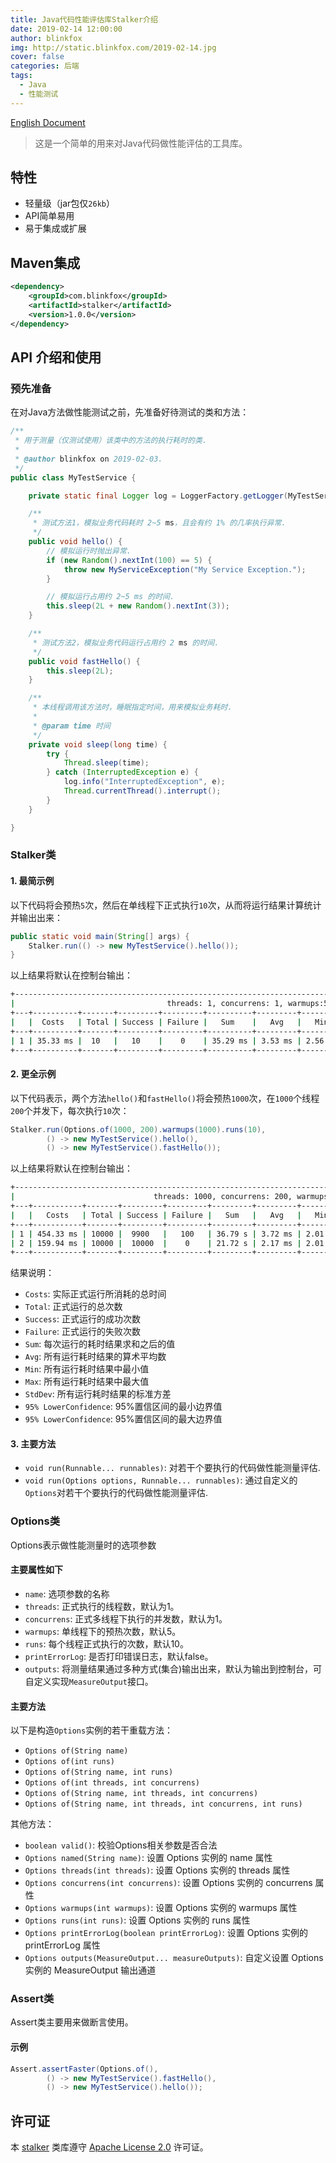 ```yaml
---
title: Java代码性能评估库Stalker介绍
date: 2019-02-14 12:00:00
author: blinkfox
img: http://static.blinkfox.com/2019-02-14.jpg
cover: false
categories: 后端
tags:
  - Java
  - 性能测试
---
```


[English Document](https://github.com/blinkfox/stalker/blob/master/README.md)

> 这是一个简单的用来对Java代码做性能评估的工具库。

## 特性

- 轻量级（jar包仅`26kb`）
- API简单易用
- 易于集成或扩展

## Maven集成

```xml
<dependency>
    <groupId>com.blinkfox</groupId>
    <artifactId>stalker</artifactId>
    <version>1.0.0</version>
</dependency>
```

## API 介绍和使用

### 预先准备

在对Java方法做性能测试之前，先准备好待测试的类和方法：

```java
/**
 * 用于测量（仅测试使用）该类中的方法的执行耗时的类.
 *
 * @author blinkfox on 2019-02-03.
 */
public class MyTestService {

    private static final Logger log = LoggerFactory.getLogger(MyTestService.class);

    /**
     * 测试方法1，模拟业务代码耗时 2~5 ms，且会有约 1% 的几率执行异常.
     */
    public void hello() {
        // 模拟运行时抛出异常.
        if (new Random().nextInt(100) == 5) {
            throw new MyServiceException("My Service Exception.");
        }

        // 模拟运行占用约 2~5 ms 的时间.
        this.sleep(2L + new Random().nextInt(3));
    }

    /**
     * 测试方法2，模拟业务代码运行占用约 2 ms 的时间.
     */
    public void fastHello() {
        this.sleep(2L);
    }

    /**
     * 本线程调用该方法时，睡眠指定时间，用来模拟业务耗时.
     *
     * @param time 时间
     */
    private void sleep(long time) {
        try {
            Thread.sleep(time);
        } catch (InterruptedException e) {
            log.info("InterruptedException", e);
            Thread.currentThread().interrupt();
        }
    }

}
```

### Stalker类

#### 1. 最简示例

以下代码将会预热`5`次，然后在单线程下正式执行`10`次，从而将运行结果计算统计并输出出来：

```java
public static void main(String[] args) {
    Stalker.run(() -> new MyTestService().hello());
}
```

以上结果将默认在控制台输出：

```bash
+-----------------------------------------------------------------------------------------------------------------------------------------+
|                                  threads: 1, concurrens: 1, warmups:5, runs: 10, printErrorLog: false                                   |
+---+----------+-------+---------+---------+----------+---------+---------+---------+---------+---------------------+---------------------+
|   |  Costs   | Total | Success | Failure |   Sum    |   Avg   |   Min   |   Max   | StdDev  | 95% LowerConfidence | 95% UpperConfidence |
+---+----------+-------+---------+---------+----------+---------+---------+---------+---------+---------------------+---------------------+
| 1 | 35.33 ms |  10   |   10    |    0    | 35.29 ms | 3.53 ms | 2.56 ms | 4.81 ms | 0.85 ms |       3.0 ms        |       4.06 ms       |
+---+----------+-------+---------+---------+----------+---------+---------+---------+---------+---------------------+---------------------+
```

#### 2. 更全示例

以下代码表示，两个方法`hello()`和`fastHello()`将会预热`1000`次，在`1000`个线程`200`个并发下，每次执行`10`次：

```java
Stalker.run(Options.of(1000, 200).warmups(1000).runs(10),
        () -> new MyTestService().hello(),
        () -> new MyTestService().fastHello());
```

以上结果将默认在控制台输出：

```bash
+------------------------------------------------------------------------------------------------------------------------------------------+
|                               threads: 1000, concurrens: 200, warmups:1000, runs: 10, printErrorLog: false                               |
+---+-----------+-------+---------+---------+---------+---------+---------+----------+---------+---------------------+---------------------+
|   |   Costs   | Total | Success | Failure |   Sum   |   Avg   |   Min   |   Max    | StdDev  | 95% LowerConfidence | 95% UpperConfidence |
+---+-----------+-------+---------+---------+---------+---------+---------+----------+---------+---------------------+---------------------+
| 1 | 454.33 ms | 10000 |  9900   |   100   | 36.79 s | 3.72 ms | 2.01 ms | 11.89 ms | 1.31 ms |       3.69 ms       |       3.74 ms       |
| 2 | 159.94 ms | 10000 |  10000  |    0    | 21.72 s | 2.17 ms | 2.01 ms | 3.24 ms  | 0.15 ms |       2.17 ms       |       2.18 ms       |
+---+-----------+-------+---------+---------+---------+---------+---------+----------+---------+---------------------+---------------------+
```

结果说明：

- `Costs`: 实际正式运行所消耗的总时间
- `Total`: 正式运行的总次数
- `Success`: 正式运行的成功次数
- `Failure`: 正式运行的失败次数
- `Sum`: 每次运行的耗时结果求和之后的值
- `Avg`: 所有运行耗时结果的算术平均数
- `Min`: 所有运行耗时结果中最小值
- `Max`: 所有运行耗时结果中最大值
- `StdDev`: 所有运行耗时结果的标准方差
- `95% LowerConfidence`: 95%置信区间的最小边界值
- `95% LowerConfidence`: 95%置信区间的最大边界值

#### 3. 主要方法

- `void run(Runnable... runnables)`: 对若干个要执行的代码做性能测量评估.
- `void run(Options options, Runnable... runnables)`: 通过自定义的`Options`对若干个要执行的代码做性能测量评估.

### Options类

Options表示做性能测量时的选项参数

#### 主要属性如下

- `name`: 选项参数的名称
- `threads`: 正式执行的线程数，默认为1。
- `concurrens`: 正式多线程下执行的并发数，默认为1。
- `warmups`: 单线程下的预热次数，默认5。
- `runs`: 每个线程正式执行的次数，默认10。
- `printErrorLog`: 是否打印错误日志，默认false。
- `outputs`: 将测量结果通过多种方式(集合)输出出来，默认为输出到控制台，可自定义实现`MeasureOutput`接口。

#### 主要方法

以下是构造`Options`实例的若干重载方法：

- `Options of(String name)`
- `Options of(int runs)`
- `Options of(String name, int runs)`
- `Options of(int threads, int concurrens)`
- `Options of(String name, int threads, int concurrens)`
- `Options of(String name, int threads, int concurrens, int runs)`

其他方法：

- `boolean valid()`: 校验Options相关参数是否合法
- `Options named(String name)`: 设置 Options 实例的 name 属性
- `Options threads(int threads)`: 设置 Options 实例的 threads 属性
- `Options concurrens(int concurrens)`: 设置 Options 实例的 concurrens 属性
- `Options warmups(int warmups)`: 设置 Options 实例的 warmups 属性
- `Options runs(int runs)`: 设置 Options 实例的 runs 属性
- `Options printErrorLog(boolean printErrorLog)`: 设置 Options 实例的 printErrorLog 属性
- `Options outputs(MeasureOutput... measureOutputs)`: 自定义设置 Options 实例的 MeasureOutput 输出通道

### Assert类

Assert类主要用来做断言使用。

#### 示例

```java
Assert.assertFaster(Options.of(),
        () -> new MyTestService().fastHello(),
        () -> new MyTestService().hello());
```

## 许可证

本 [stalker](https://github.com/blinkfox/stalker) 类库遵守 [Apache License 2.0](http://www.apache.org/licenses/LICENSE-2.0) 许可证。
